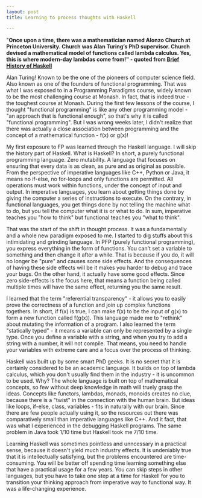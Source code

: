 ```yaml
--- 
layout: post
title: Learning to process thoughts with Haskell

---
```


"**Once upon a time, there was a mathematician named Alonzo Church at Princeton University. Church was Alan Turing’s PhD supervisor. Church devised a mathematical model of functions called lambda calculus. Yes, this is where modern-day lambdas come from!" - quoted from [Brief History of Haskell](https://www.futurelearn.com/courses/functional-programming-haskell/0/steps/27218)**

Alan Turing! Known to be the one of the pioneers of computer science field. Also known as one of the founders of functional programming. That was what I was exposed to in a Programming Paradigms course, widely known to be the most challenging course at Monash. In fact, that is indeed true - the toughest course at Monash. During the first few lessons of the course, I thought "functional programming" is like any other programming model - "an approach that is functional enough", so that's why it is called "functional programming". But I was wrong weeks later, I didn't realize that there was actually a close association between programming and the concept of a mathematical function - f(x) or g(x)!

My first exposure to FP was learned through the Haskell language. I will skip the history part of Haskell. What is Haskell? In short, a purely functional programming language. Zero mutability. A language that focuses on ensuring that every data is as clean, as pure and as original as possible. From the perspective of imperative languages like C++, Python or Java, it means no if-else, no for-loops and only functions are permitted. All operations must work within functions, under the concept of input and output. In imperative languages, you learn about getting things done by giving the computer a series of instructions to execute. On the contrary, in functional languages, you get things done by not telling the machine what to do, but you tell the computer what it is or what to do. In sum, imperative teaches you "how to think" but functional teaches you "what to think". 

That was the start of the shift in thought process. It was a fundamentally and a whole new paradigm exposed to me. I started to dig stuffs about this intimidating and grinding language. In PFP (purely functional programming), you express everything in the form of functions. You can't set a variable to something and then change it after a while. That is because if you do, it will no longer be "pure" and causes some side effects. And the consequences of having these side effects will be it makes you harder to debug and trace your bugs. On the other hand, it actually have some good effects. Since zero side-effects is the focus here, that means a function being called multiple times will have the same effect, returning you the same result. 

I learned that the term "referential transparency" - it allows you to easily prove the correctness of a function and join up complex functions togethers. In short, if f(x) is true, I can make f(x) to be the input of g(x) to form a new function called f(g(x)). This language made me to "rethink" about mutating the information of a program. I also learned the term "statically typed" - it means a variable can only be represented by a single type. Once you define a variable with a string, and when you try to add a string with a number, it will not compile. That means, you need to handle your variables with extreme care and a focus over the process of thinking. 

Haskell was built up by some smart PhD geeks. It is no secret that it is certainly considered to be an academic language. It builds on top of lambda calculus, which you don't usually find them in the industry - it is uncommon to be used. Why? The whole language is built on top of mathematical concepts, so few without deep knowledge in math will truely grasp the ideas. Concepts like functors, lambdas, monads, monoids creates no clue, because there is a "twist" in the connection with the human brain. But ideas like loops, if-else, class, variables - fits in naturally with our brain. Since there are few people actually using it, so the resources out there was comparatively small than imperative languages like C++. And it fact, that was what I experienced in the debugging Haskell programs. The same problem in Java took 1/10 time but Haskell took me 7/10 time. 

Learning Haskell was sometimes pointless and unncessary in a practical sense, because it doesn't yield much industry effects. It is undeniably true that it is intellectually satisfying, but the problems encountered are time-consuming. You will be better off spending time learning something else that have a practical usage for a few years. You can skip steps in other languages, but you have to take one step at a time for Haskell for you to transition your thinking approach from imperative way to functional way. It was a life-changing experience.